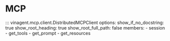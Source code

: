 # MCP
::: vinagent.mcp.client.DistributedMCPClient 
    options:
      show_if_no_docstring: true
      show_root_heading: true
      show_root_full_path: false
      members:
        - session
        - get_tools
        - get_prompt
        - get_resources
